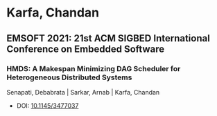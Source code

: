# Karfa, Chandan

## EMSOFT 2021: 21st ACM SIGBED International Conference on Embedded Software

### HMDS: A Makespan Minimizing DAG Scheduler for Heterogeneous Distributed Systems
Senapati, Debabrata | Sarkar, Arnab | Karfa, Chandan
* DOI: [10.1145/3477037](https://doi.org/10.1145/3477037)

